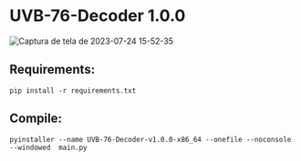 # UVB-76-Decoder 1.0.0

![Captura de tela de 2023-07-24 15-52-35](https://github.com/JuanBindez/UVB-76-Decoder/assets/79322362/d4b021eb-fabe-40b9-8576-2707bd8a3a9f)


## Requirements:

    pip install -r requirements.txt

## Compile:

    pyinstaller --name UVB-76-Decoder-v1.0.0-x86_64 --onefile --noconsole --windowed  main.py


